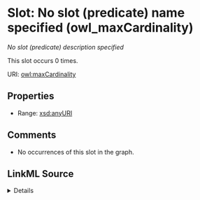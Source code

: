 

# Slot: No slot (predicate) name specified (owl_maxCardinality)


_No slot (predicate) description specified_






This slot occurs 0 times.


URI: [owl:maxCardinality](http://www.w3.org/2002/07/owl#maxCardinality)



<!-- no inheritance hierarchy -->








## Properties

* Range: [xsd:anyURI](http://www.w3.org/2001/XMLSchema#anyURI)





## Comments

* No occurrences of this slot in the graph.



## LinkML Source

<details>

```yaml
name: owl_maxCardinality
annotations:
  count:
    tag: count
    value: 0
description: No slot (predicate) description specified
title: No slot (predicate) name specified
comments:
- No occurrences of this slot in the graph.
from_schema: hydrology-kg
rank: 1000
domain: owl_maxCardinality
slot_uri: owl:maxCardinality
alias: owl_maxCardinality
range: uri

```
</details>